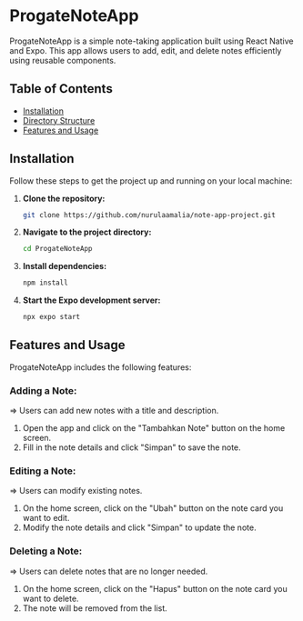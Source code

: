 # ProgateNoteApp

ProgateNoteApp is a simple note-taking application built using React Native and Expo. This app allows users to add, edit, and delete notes efficiently using reusable components.

## Table of Contents

- [Installation](#installation)
- [Directory Structure](#directory-structure)
- [Features and Usage](#features-and-usage)

## Installation

Follow these steps to get the project up and running on your local machine:

1. **Clone the repository:**
   ```bash
   git clone https://github.com/nurulaamalia/note-app-project.git
2. **Navigate to the project directory:**
   ```bash
   cd ProgateNoteApp
3. **Install dependencies:**
   ```bash
   npm install
4. **Start the Expo development server:**
   ```bash
   npx expo start
## Features and Usage

ProgateNoteApp includes the following features:

### Adding a Note:
=> Users can add new notes with a title and description.
1. Open the app and click on the "Tambahkan Note" button on the home screen.
2. Fill in the note details and click "Simpan" to save the note.

### Editing a Note:
=> Users can modify existing notes.
1. On the home screen, click on the "Ubah" button on the note card you want to edit.
2. Modify the note details and click "Simpan" to update the note.

### Deleting a Note:
=> Users can delete notes that are no longer needed.
1. On the home screen, click on the "Hapus" button on the note card you want to delete.
2. The note will be removed from the list.


